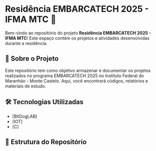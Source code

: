 # Residência EMBARCATECH 2025 - IFMA MTC 🚀

Bem-vindo ao repositório do projeto **Residência EMBARCATECH 2025 - IFMA MTC**! 
Este espaço contém os projetos e atividades desenvolvidas durante a residência.

## 📌 Sobre o Projeto
Este repositório tem como objetivo armazenar e documentar os projetos realizados no programa EMBARCATECH 2025 no Instituto Federal do Maranhão - Monte Castelo. 
Aqui, você encontrará códigos, relatórios e materiais de estudo.

## 🛠️ Tecnologias Utilizadas
- [BitDogLAB]
- [IOT]
- [C]

## 📂 Estrutura do Repositório
